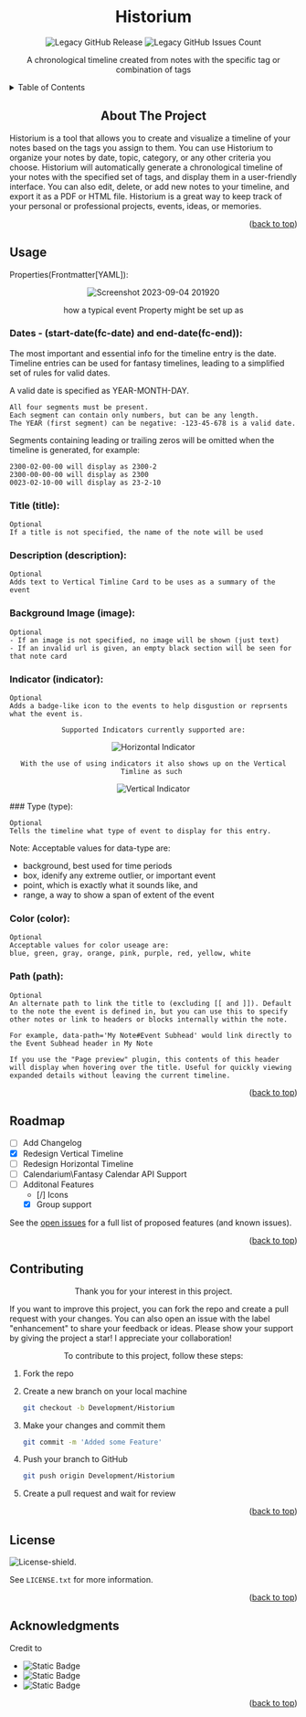 

<h1 align="center">Historium</h1>
<div align="center">

![Legacy GitHub Release]
![Legacy GitHub Issues Count]

</div>

<p align="center">A chronological timeline created from notes with the specific tag or combination of tags</p>

<!-- TABLE OF CONTENTS -->
<details>
  <summary>Table of Contents</summary>
  <ol>
    <li><a href="#about-the-project">About The Project</a></li>
    <li><a herf ="#usage">Usage</a></li>
    <li><a href="#roadmap">Roadmap</a></li>
    <li><a href="#contributing">Contributing</a></li>
    <li><a href="#license">License</a></li>
    <li><a href="#acknowledgments">Acknowledgments</a></li>
  </ol>
</details>

<!-- ABOUT THE PROJECT -->
<h2 align="center"> About The Project</h2>
Historium is a tool that allows you to create and visualize a timeline of your notes based on the tags you assign to them. You can use Historium to organize your notes by date, topic, category, or any other criteria you choose. Historium will automatically generate a chronological timeline of your notes with the specified set of tags, and display them in a user-friendly interface. You can also edit, delete, or add new notes to your timeline, and export it as a PDF or HTML file. Historium is a great way to keep track of your personal or professional projects, events, ideas, or memories.
<p align="right">(<a href="#readme-top">back to top</a>)</p>


<!-- USAGE -->
## Usage
Properties(Frontmatter[YAML]):
<div align="center">

  ![Screenshot 2023-09-04 201920](https://github.com/ReconVirus/Historium/assets/43733760/b40473b2-186e-4896-b493-0e3e7d679f49)
  
  how a typical event Property might be set up as 
</div>

### Dates - (start-date(fc-date) and end-date(fc-end)):

The most important and essential info for the timeline entry is the date. Timeline entries can be used for fantasy timelines, leading to a simplified set of rules for valid dates.

A valid date is specified as YEAR-MONTH-DAY.

    All four segments must be present.
    Each segment can contain only numbers, but can be any length.
    The YEAR (first segment) can be negative: -123-45-678 is a valid date.

Segments containing leading or trailing zeros will be omitted when the timeline is generated, for example:

    2300-02-00-00 will display as 2300-2
    2300-00-00-00 will display as 2300
    0023-02-10-00 will display as 23-2-10

### Title (title):

    Optional
    If a title is not specified, the name of the note will be used

### Description (description):

    Optional
    Adds text to Vertical Timline Card to be uses as a summary of the event

### Background Image (image):

    Optional
    - If an image is not specified, no image will be shown (just text)
    - If an invalid url is given, an empty black section will be seen for that note card

### Indicator (indicator):

    Optional
    Adds a badge-like icon to the events to help disgustion or reprsents what the event is.

<div align="center">

    Supported Indicators currently supported are:
  ![Horizontal Indicator](https://github.com/ReconVirus/Historium/assets/43733760/95e98a9f-9229-4ea9-bfa9-8f1d6eab076a)

    With the use of using indicators it also shows up on the Vertical Timline as such 
  ![Vertical Indicator](https://github.com/ReconVirus/Historium/assets/43733760/265bd951-f99f-4fc5-a9c7-952e16bf00e8)

</div>
### Type (type):

    Optional
    Tells the timeline what type of event to display for this entry.

Note: Acceptable values for data-type are:

 - background, best used for time periods
 - box, idenify any extreme outlier, or important event
 - point, which is exactly what it sounds like, and
 - range, a way to show a span of extent of the event 


### Color (color):

    Optional
    Acceptable values for color useage are: 
    blue, green, gray, orange, pink, purple, red, yellow, white 

### Path (path):

    Optional
    An alternate path to link the title to (excluding [[ and ]]). Default to the note the event is defined in, but you can use this to specify other notes or link to headers or blocks internally within the note. 
    
    For example, data-path='My Note#Event Subhead' would link directly to the Event Subhead header in My Note
    
    If you use the "Page preview" plugin, this contents of this header will display when hovering over the title. Useful for quickly viewing expanded details without leaving the current timeline.

<p align="right">(<a href="#readme-top">back to top</a>)</p>

<!-- ROADMAP -->
## Roadmap

- [ ] Add Changelog
- [x] Redesign Vertical Timeline
- [ ] Redesign Horizontal Timeline
- [ ] Calendarium\Fantasy Calendar API Support
- [ ] Additonal Features
  - [/] Icons
  - [x] Group support

See the [open issues]() for a full list of proposed features (and known issues).

<p align="right">(<a href="#readme-top">back to top</a>)</p>

<!-- CONTRIBUTING -->
## Contributing

<p align="center">Thank you for your interest in this project.</p>

If you want to improve this project, you can fork the repo and create a pull request with your changes. You can also open an issue with the label "enhancement" to share your feedback or ideas.
Please show your support by giving the project a star! I appreciate your collaboration!

<p align="center">To contribute to this project, follow these steps:</p>

1. Fork the repo
2. Create a new branch on your local machine 
    ```sh
    git checkout -b Development/Historium
    ```

3. Make your changes and commit them 
    ```sh
    git commit -m 'Added some Feature'
    ```

4. Push your branch to GitHub 
    ```sh
    git push origin Development/Historium
    ```

5. Create a pull request and wait for review

<p align="right">(<a href="#readme-top">back to top</a>)</p>

<!-- LICENSE -->
## License

![License-shield].

See `LICENSE.txt` for more information.

<p align="right">(<a href="#readme-top">back to top</a>)</p>


<!-- ACKNOWLEDGMENTS -->
## Acknowledgments

Credit to

* <img alt="Static Badge" src="https://img.shields.io/badge/Darakah-Founder%20%26%20Creator-black?style=social&logo=github&link=https%3A%2F%2Fgithub.com%2FDarakah%2Fobsidian-timelines">
* <img alt="Static Badge" src="https://img.shields.io/badge/Shields.io-For%20the%20awesome%20bagdes-green?style=for-the-badge&link=https%3A%2F%2Fshields.io%2F">
* <img alt="Static Badge" src="https://img.shields.io/badge/Obsidian-Works%20on%20v1.4.5-purple?style=for-the-badge&logo=obsidian&logoColor=%237C3AED&link=https%3A%2F%2Fobsidian.md%2F">



<p align="right">(<a href="#readme-top">back to top</a>)</p>


<!-- MARKDOWN LINKS & IMAGES -->
<!-- https://www.markdownguide.org/basic-syntax/#reference-style-links -->

[License-shield]: https://img.shields.io/badge/license-WTFPL-white?link=http%3A%2F%2Fwww.wtfpl.net%2F
[Legacy GitHub Issues Count]:https://img.shields.io/github/issues/Darakah/obsidian-timelines?logo=github&label=Legacy%20Issues&labelColor=%23181717&link=https%3A%2F%2Fgithub.com%2FDarakah%2Fobsidian-timelines%2Fissues
[Legacy GitHub Release]:https://img.shields.io/github/v/release/Darakah/obsidian-timelines?logo=github&label=Last%20Legacy%20Release&labelColor=%23181717&color=red&link=https%3A%2F%2Fgithub.com%2FDarakah%2Fobsidian-timelines%2Freleases
